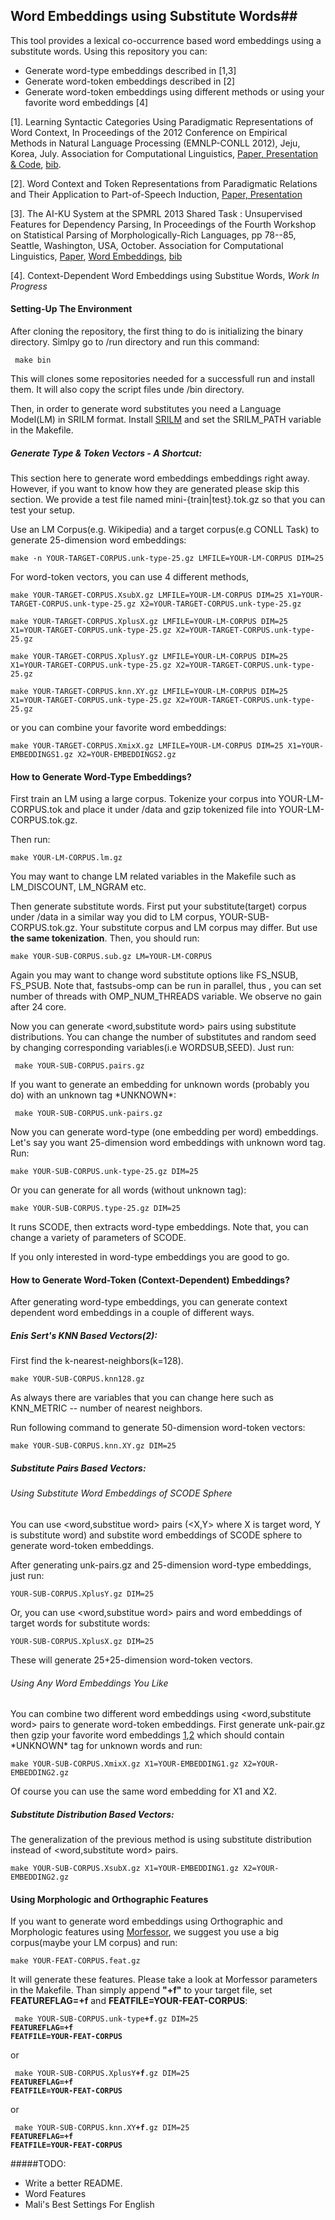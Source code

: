 ## Word Embeddings using Substitute Words##

This tool provides a lexical co-occurrence based word embeddings using a substitute
words. Using this repository you can:

- Generate word-type embeddings described in [1,3]
- Generate word-token embeddings described in [2]
- Generate word-token embeddings using different methods or using your favorite word embeddings [4]

[1]. Learning Syntactic Categories Using Paradigmatic Representations of Word Context, In Proceedings of the 2012 Conference on Empirical Methods in Natural Language Processing (EMNLP-CONLL 2012), Jeju, Korea, July. Association for Computational Linguistics, [Paper, Presentation & Code](http://www.denizyuret.com/2012/05/learning-syntactic-categories-using.html), [bib](http://aclweb.org/anthology/D/D12/D12-1086.bib). 

[2]. Word Context and Token Representations from Paradigmatic Relations and Their Application to Part-of-Speech Induction, [Paper, Presentation](http://www.denizyuret.com/2013/09/enis-rfat-sert-ms-2013.html)

[3]. The AI-KU System at the SPMRL 2013 Shared Task : Unsupervised Features for Dependency Parsing, In Proceedings of the Fourth Workshop on Statistical Parsing of Morphologically-Rich Languages, pp 78--85, Seattle, Washington, USA, October. Association for Computational Linguistics, [Paper](http://aclweb.org/anthology//W/W13/W13-4909.pdf), [Word Embeddings](https://github.com/wolet/sprml13-word-embeddings), [bib](http://aclweb.org/anthology//W/W13/W13-4909.bib)

[4]. Context-Dependent Word Embeddings using Substitue Words, *Work In Progress*

#### Setting-Up The Environment

After cloning the repository, the first thing to do is initializing the binary directory.
Simlpy go to /run directory and run this command: 

     make bin

This will clones some repositories needed for a successfull run and install them. It will
also copy the script files unde /bin directory.

Then, in order to generate word substitutes you need a Language Model(LM) in SRILM format.
Install [SRILM](http://www.speech.sri.com/projects/srilm/download.html) and set the SRILM_PATH variable in the Makefile. 

##### Generate Type & Token Vectors - A Shortcut:

This section here to generate word embeddings embeddings right away.
However, if you want to know how they are generated please skip
this section. We provide a test file named mini-{train|test}.tok.gz so that
you can test your setup.

Use an LM Corpus(e.g. Wikipedia) and a target corpus(e.g CONLL Task) to generate 25-dimension word embeddings:

    make -n YOUR-TARGET-CORPUS.unk-type-25.gz LMFILE=YOUR-LM-CORPUS DIM=25

For word-token vectors, you can use 4 different methods,

    make YOUR-TARGET-CORPUS.XsubX.gz LMFILE=YOUR-LM-CORPUS DIM=25 X1=YOUR-TARGET-CORPUS.unk-type-25.gz X2=YOUR-TARGET-CORPUS.unk-type-25.gz 

    make YOUR-TARGET-CORPUS.XplusX.gz LMFILE=YOUR-LM-CORPUS DIM=25 X1=YOUR-TARGET-CORPUS.unk-type-25.gz X2=YOUR-TARGET-CORPUS.unk-type-25.gz 

    make YOUR-TARGET-CORPUS.XplusY.gz LMFILE=YOUR-LM-CORPUS DIM=25 X1=YOUR-TARGET-CORPUS.unk-type-25.gz X2=YOUR-TARGET-CORPUS.unk-type-25.gz 

    make YOUR-TARGET-CORPUS.knn.XY.gz LMFILE=YOUR-LM-CORPUS DIM=25 X1=YOUR-TARGET-CORPUS.unk-type-25.gz X2=YOUR-TARGET-CORPUS.unk-type-25.gz 

or you can combine your favorite word embeddings:

    make YOUR-TARGET-CORPUS.XmixX.gz LMFILE=YOUR-LM-CORPUS DIM=25 X1=YOUR-EMBEDDINGS1.gz X2=YOUR-EMBEDDINGS2.gz 

#### How to Generate Word-Type Embeddings?

First train an LM using a large corpus. Tokenize your corpus 
into YOUR-LM-CORPUS.tok and place it under /data and gzip tokenized 
file into YOUR-LM-CORPUS.tok.gz.

Then run:

    make YOUR-LM-CORPUS.lm.gz

You may want to change LM related variables in the Makefile such as LM_DISCOUNT, LM_NGRAM etc.

Then generate substitute words. First put your substitute(target) corpus
under /data in a similar way you did to LM corpus, YOUR-SUB-CORPUS.tok.gz. Your substitute corpus and
LM corpus may differ. But use **the same tokenization**. Then, you should run:

    make YOUR-SUB-CORPUS.sub.gz LM=YOUR-LM-CORPUS

Again you may want to change word substitute options like FS_NSUB, FS_PSUB. Note that, fastsubs-omp
can be run in parallel, thus , you can set number of threads with OMP_NUM_THREADS variable. We
observe no gain after 24 core.

Now you can generate <word,substitute word> pairs using substitute distributions. You
can change the number of substitutes and random seed by changing corresponding
variables(i.e WORDSUB,SEED). Just run:

     make YOUR-SUB-CORPUS.pairs.gz

If you want to generate an embedding for unknown words (probably you do) with an unknown tag \*UNKNOWN\*:

     make YOUR-SUB-CORPUS.unk-pairs.gz

Now you can generate word-type (one embedding per word) embeddings. Let's say
you want 25-dimension word embeddings with unknown word tag. Run:

    make YOUR-SUB-CORPUS.unk-type-25.gz DIM=25

Or you can generate for all words (without unknown tag):

    make YOUR-SUB-CORPUS.type-25.gz DIM=25

It runs SCODE, then extracts word-type embeddings. Note that, you can 
change a variety of parameters of SCODE.

If you only interested in word-type embeddings you are good to go.

#### How to Generate Word-Token (Context-Dependent) Embeddings?

After generating word-type embeddings, you can generate context
dependent word embeddings in a couple of different ways.

##### Enis Sert's KNN Based Vectors(2):

First find the k-nearest-neighbors(k=128).

    make YOUR-SUB-CORPUS.knn128.gz

As always there are variables that you can change here such as KNN_METRIC -- number of nearest
neighbors.

Run following command to generate 50-dimension word-token vectors:

    make YOUR-SUB-CORPUS.knn.XY.gz DIM=25

##### Substitute Pairs Based Vectors:

###### Using Substitute Word Embeddings of SCODE Sphere

You can use <word,substitue word> pairs (<X,Y> where X is target word, Y is substitute word)
and substite word embeddings of SCODE sphere to generate word-token
embeddings.

After generating unk-pairs.gz and 25-dimension word-type embeddings, just run:

    YOUR-SUB-CORPUS.XplusY.gz DIM=25

Or, you can use <word,substitue word> pairs and word embeddings of
target words for substitute words:

    YOUR-SUB-CORPUS.XplusX.gz DIM=25

These will generate 25+25-dimension word-token vectors.

###### Using Any Word Embeddings You Like

You can combine two different word embeddings using <word,substitute word>
pairs to generate word-token embeddings. First generate unk-pair.gz
then gzip your favorite word embeddings [1](https://code.google.com/p/word2vec/),[2](http://metaoptimize.com/projects/wordreprs/) which should contain \*UNKNOWN\* tag for unknown words and run:

    make YOUR-SUB-CORPUS.XmixX.gz X1=YOUR-EMBEDDING1.gz X2=YOUR-EMBEDDING2.gz

Of course you can use the same word embedding for X1 and X2.

##### Substitute Distribution Based Vectors:

The generalization of the previous method is using substitute
distribution instead of <word,substitute word> pairs.

    make YOUR-SUB-CORPUS.XsubX.gz X1=YOUR-EMBEDDING1.gz X2=YOUR-EMBEDDING2.gz

#### Using Morphologic and Orthographic Features

If you want to generate word embeddings using Orthographic and Morphologic
features using [Morfessor](http://www.cis.hut.fi/projects/morpho/), we suggest
you use a big corpus(maybe your LM corpus) and run:

    make YOUR-FEAT-CORPUS.feat.gz

It will generate these features. Please take a look at Morfessor parameters in
the Makefile. Than simply append **"+f"** to your target file, set **FEATUREFLAG=+f**
and **FEATFILE=YOUR-FEAT-CORPUS**:
       
<code> make YOUR-SUB-CORPUS.unk-type<b>+f</b>.gz  DIM=25 **FEATUREFLAG=+f** **FEATFILE=YOUR-FEAT-CORPUS**</code>

or

<code> make YOUR-SUB-CORPUS.XplusY<b>+f</b>.gz DIM=25 **FEATUREFLAG=+f** **FEATFILE=YOUR-FEAT-CORPUS**</code>

or

<code> make YOUR-SUB-CORPUS.knn.XY<b>+f</b>.gz DIM=25 **FEATUREFLAG=+f** **FEATFILE=YOUR-FEAT-CORPUS**</code>

    
#####TODO:

- Write a better README.
- Word Features
- Mali's Best Settings For English
